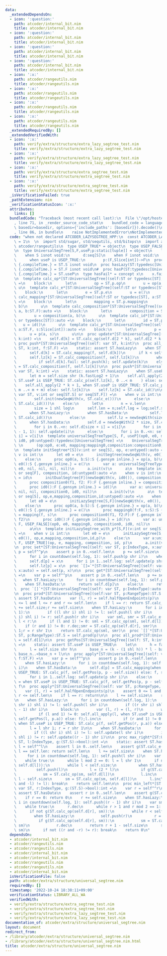 ```yaml
---
data:
  _extendedDependsOn:
  - icon: ':question:'
    path: atcoder/internal_bit.nim
    title: atcoder/internal_bit.nim
  - icon: ':question:'
    path: atcoder/internal_bit.nim
    title: atcoder/internal_bit.nim
  - icon: ':question:'
    path: atcoder/internal_bit.nim
    title: atcoder/internal_bit.nim
  - icon: ':question:'
    path: atcoder/internal_bit.nim
    title: atcoder/internal_bit.nim
  - icon: ':x:'
    path: atcoder/rangeutils.nim
    title: atcoder/rangeutils.nim
  - icon: ':x:'
    path: atcoder/rangeutils.nim
    title: atcoder/rangeutils.nim
  - icon: ':x:'
    path: atcoder/rangeutils.nim
    title: atcoder/rangeutils.nim
  - icon: ':x:'
    path: atcoder/rangeutils.nim
    title: atcoder/rangeutils.nim
  _extendedRequiredBy: []
  _extendedVerifiedWith:
  - icon: ':x:'
    path: verify/extra/structure/extra_lazy_segtree_test.nim
    title: verify/extra/structure/extra_lazy_segtree_test.nim
  - icon: ':x:'
    path: verify/extra/structure/extra_lazy_segtree_test.nim
    title: verify/extra/structure/extra_lazy_segtree_test.nim
  - icon: ':x:'
    path: verify/extra/structure/extra_segtree_test.nim
    title: verify/extra/structure/extra_segtree_test.nim
  - icon: ':x:'
    path: verify/extra/structure/extra_segtree_test.nim
    title: verify/extra/structure/extra_segtree_test.nim
  _isVerificationFailed: true
  _pathExtension: nim
  _verificationStatusIcon: ':x:'
  attributes:
    links: []
  bundledCode: "Traceback (most recent call last):\n  File \"/opt/hostedtoolcache/Python/3.10.8/x64/lib/python3.10/site-packages/onlinejudge_verify/documentation/build.py\"\
    , line 71, in _render_source_code_stat\n    bundled_code = language.bundle(stat.path,\
    \ basedir=basedir, options={'include_paths': [basedir]}).decode()\n  File \"/opt/hostedtoolcache/Python/3.10.8/x64/lib/python3.10/site-packages/onlinejudge_verify/languages/nim.py\"\
    , line 86, in bundle\n    raise NotImplementedError\nNotImplementedError\n"
  code: "when not declared ATCODER_LAZYSEGTREE_HPP:\n  const ATCODER_LAZYSEGTREE_HPP*\
    \ = 1\n  \n  import std/sugar, std/sequtils, std/bitops\n  import atcoder/internal_bit,\
    \ atcoder/rangeutils\n  type USEP_TRUE* = object\n  type USEP_FALSE* = object\n\
    \n  type UniversalSegTree[S,F,useP;p:static[tuple]] = object\n    len, size, log:int\n\
    \    when S isnot void:\n      d:seq[S]\n    when F isnot void:\n      lz:seq[F]\n\
    \      when useP is USEP_TRUE:\n        p:(F,Slice[int])->F\n  proc hasData(ST:typedesc[UniversalSegTree]):bool\
    \ {.compileTime.} = ST.S isnot void\n  proc hasLazy(ST:typedesc[UniversalSegTree]):bool\
    \ {.compileTime.} = ST.F isnot void\n#  proc hasP(ST:typedesc[UniversalSegTree]):bool\
    \ {.compileTime.} = ST.useP\n  type hasFail* = concept x\n    x.fail is bool\n\
    \n  template calc_op*[ST:UniversalSegTree](self:ST or typedesc[ST], a, b:ST.S):auto\
    \ =\n    block:\n      let\n        op = ST.p.op\n        u = op(a, b)\n     \
    \ u\n  template calc_e*[ST:UniversalSegTree](self:ST or typedesc[ST]):auto =\n\
    \    block:\n      let\n        e = ST.p.e\n        u = e()\n      u\n  template\
    \ calc_mapping*[ST:UniversalSegTree](self:ST or typedesc[ST], a:ST.F, b:ST.S):auto\
    \ =\n    block:\n      let\n        mapping = ST.p.mapping\n        u = mapping(a,\
    \ b)\n      u\n  template calc_composition*[ST:UniversalSegTree](self:ST or typedesc[ST],\
    \ a, b:ST.F):auto =\n    block:\n      let\n        composition = ST.p.composition\n\
    \        u = composition(a, b)\n      u\n  template calc_id*[ST:UniversalSegTree](self:ST\
    \ or typedesc[ST]):auto =\n    block:\n      let\n        id = ST.p.id\n     \
    \   u = id()\n      u\n  template calc_p*[ST:UniversalSegTree](self:ST or typedesc[ST],\
    \ a:ST.F, s:Slice[int]):auto =\n    block:\n      let\n        p = ST.p.p\n  \
    \      u = p(a, s)\n      u\n\n  proc update*[ST:UniversalSegTree](self:var ST,\
    \ k:int) =\n    self.d[k] = ST.calc_op(self.d[2 * k], self.d[2 * k + 1])\n\n \
    \ proc push*[ST:UniversalSegTree](self: var ST, k:int)\n  proc all_apply*[ST:UniversalSegTree](self:var\
    \ ST, k:int, f:ST.F) =\n    static: assert ST.hasLazy\n    when ST.hasData:\n\
    \      self.d[k] = ST.calc_mapping(f, self.d[k])\n      if k < self.size:\n  \
    \      self.lz[k] = ST.calc_composition(f, self.lz[k])\n        when ST.S is hasFail:\n\
    \          if self.d[k].fail: self.push(k); self.update(k)\n    else:\n      self.lz[k]\
    \ = ST.calc_composition(f, self.lz[k])\n\n  proc push*[ST:UniversalSegTree](self:\
    \ var ST, k:int) =\n    static: assert ST.hasLazy\n    when ST.useP is USEP_TRUE:\n\
    \      let m = self.size shr (k.fastLog2 + 1)\n    self.all_apply(2 * k    , when\
    \ ST.useP is USEP_TRUE: ST.calc_p(self.lz[k], 0 ..< m    ) else: self.lz[k])\n\
    \    self.all_apply(2 * k + 1, when ST.useP is USEP_TRUE: ST.calc_p(self.lz[k],\
    \ m ..< m + m) else: self.lz[k])\n    self.lz[k] = ST.calc_id()\n\n  proc init*[ST:UniversalSegTree](self:\
    \ var ST, v:int or seq[ST.S] or seq[ST.F]) =\n    when v is int:\n      when ST.hasData:\n\
    \        self.init(newSeqWith(v, ST.calc_e()))\n      else:\n        self.init(newSeqWith(v,\
    \ ST.calc_id()))\n    else:\n      let\n        n = v.len\n        log = ceil_pow2(n)\n\
    \        size = 1 shl log\n      self.len = n;self.log = log;self.size = size\n\
    \      when ST.hasLazy:\n        when ST.hasData:\n          self.lz = newSeqWith(size,\
    \ ST.calc_id())\n        else:\n          self.lz = newSeqWith(size * 2, ST.calc_id())\n\
    \      when ST.hasData:\n        self.d = newSeqWith(2 * size, ST.calc_e())\n\
    \        for i in 0..<n: self.d[size + i] = v[i]\n        for i in countdown(size\
    \ - 1, 1): self.update(i)\n      else:\n        for i in 0..<n: self.lz[size +\
    \ i] = v[i]\n  template universalSegTreeType[S, F, useP](op0, e0, mapping0, composition0,\
    \ id0, p0:untyped):typedesc[UniversalSegTree] =\n    UniversalSegTree[S, F, useP,\
    \ \n      (op:op0, e:e0, mapping:mapping0,composition:composition0,id:id0,p:p0)]\n\
    \n  template initSegtree*[S](v:int or seq[S], op, e:untyped):auto =\n    when\
    \ v is int:\n      let e0 = e\n      initSegtree(newSeqWith(v, e0()), op, e)\n\
    \    else:\n      proc op0(a, b:S):S {.gensym inline.} = op(a, b)\n      proc\
    \ e0():S {.gensym inline.} = e()\n      var a: universalSegTreeType[S, void, USEP_FALSE](op0,\
    \ e0, nil, nil, nil, nil)\n      a.init(v)\n      a\n  template initDualSegtree*[F](v:int\
    \ or seq[F], composition, id:untyped):auto =\n    when v is int:\n      let id0\
    \ = id\n      initDualSegtree[F](newSeqWith(v, id0()), composition, id)\n    else:\n\
    \      proc composition0(f1, f2: F):F {.gensym inline.} = composition(f1, f2)\n\
    \      proc id0():F {.gensym inline.} = id()\n      var a: universalSegTreeType[void,F,USEP_FALSE](nil,\
    \ nil, nil, composition0, id0, nil)\n      a.init(v)\n      a\n  template initLazySegtree*[S,F](v:int\
    \ or seq[S], op,e,mapping,composition,id:untyped):auto =\n    when v is int:\n\
    \      let e0 = e\n      initLazySegtree[S,F](newSeqWith(v, e0()), op,e,mapping,composition,id)\n\
    \    else:\n      proc op0(a, b:S):S {.gensym inline.} = op(a, b)\n      proc\
    \ e0():S {.gensym inline.} = e()\n      proc mapping0(f:F, s:S):S {.gensym inline.}\
    \ = mapping(f, s)\n      proc composition0(f1, f2:F):F {.gensym inline.} = composition(f1,\
    \ f2)\n      proc id0():F {.gensym inline.} = id()\n      var a: universalSegTreeType[S,\
    \ F, USEP_FALSE](op0, e0, mapping0, composition0, id0, nil)\n      a.init(v)\n\
    \      a\n\n  template initLazySegtree_with_p*[S,F](v:int or seq[S], op,e,mapping,composition,id,p:untyped):auto\
    \ =\n    when v is int:\n      let e0 = e\n      initLazySegtree[S,F](newSeqWith(n,\
    \ e0()), op,e,mapping,composition,id,p)\n    else:\n      var a:universalSegTreeType[S,\
    \ F, USEP_TRUE](op, e, mapping, composition, id, p)\n      a.init(v)\n      a\n\
    \n  proc set*[ST:UniversalSegTree](self: var ST, p:IndexType, x:auto) =\n    var\
    \ p = self^^p\n    assert p in 0..<self.len\n    p += self.size\n    when ST.hasLazy:\n\
    \      for i in countdown(self.log, 1): self.push(p shr i)\n    when ST.hasData:\n\
    \      self.d[p] = x\n      for i in 1..self.log: self.update(p shr i)\n    else:\n\
    \      self.lz[p] = x\n  proc `[]=`*[ST:UniversalSegTree](self: var ST, p:int,\
    \ x:auto) = self.set(p, x)\n\n  proc get*[ST:UniversalSegTree](self: var ST, p:IndexType):auto\
    \ =\n    var p = self^^p\n    assert p in 0..<self.len\n    p += self.size\n \
    \   when ST.hasLazy:\n      for i in countdown(self.log, 1): self.push(p shr i)\n\
    \    when ST.hasData:\n      return self.d[p]\n    else:\n      return self.lz[p]\n\
    \  proc `[]`*[ST:UniversalSegTree](self: var ST, p:IndexType):auto = self.get(p)\n\
    \n  proc prod*[ST:UniversalSegTree](self:var ST, p:RangeType):ST.S =\n    static:\
    \ assert ST.hasData\n    var (l, r) = self.halfOpenEndpoints(p)\n    assert 0\
    \ <= l and l <= r and r <= self.len\n    if l == r: return ST.calc_e()\n    l\
    \ += self.size;r += self.size\n    when ST.hasLazy:\n      for i in countdown(self.log,\
    \ 1):\n        if ((l shr i) shl i) != l: self.push(l shr i)\n        if ((r shr\
    \ i) shl i) != r: self.push(r shr i)\n    var sml, smr = ST.calc_e()\n    while\
    \ l < r:\n      if (l and 1) != 0: sml = ST.calc_op(sml, self.d[l]);l.inc\n  \
    \    if (r and 1) != 0: r.dec;smr = ST.calc_op(self.d[r], smr)\n      l = l shr\
    \ 1;r = r shr 1\n    return ST.calc_op(sml, smr)\n  proc `[]`*[ST:UniversalSegTree](self:var\
    \ ST, p:RangeType):ST.S = self.prod(p)\n\n  proc all_prod*[ST:UniversalSegTree](self:ST):auto\
    \ = self.d[1]\n\n  proc getPos[ST:UniversalSegTree](self: ST, k:int, base:int):Slice[int]\
    \ =\n    static: assert ST.useP is USEP_TRUE\n    let\n      h = fastLog2(k)\n\
    \      l = self.size shr h\n      base_n = (k - (1 shl h)) * l - base\n    return\
    \ base_n..<base_n + l\n\n  proc apply*[ST:UniversalSegTree](self: var ST, p:IndexType,\
    \ f:ST.F) =\n    var p = self^^p\n    assert p in 0..<self.len\n    p += self.size\n\
    \    when ST.hasLazy:\n      for i in countdown(self.log, 1): self.push(p shr\
    \ i)\n    when ST.hasData:\n      self.d[p] = ST.calc_mapping(when ST.useP is\
    \ USEP_TRUE: ST.calc_p(f, self.getPos(p, p - self.size)) else: f, self.d[p])\n\
    \      for i in 1..self.log: self.update(p shr i)\n    else:\n      self.lz[p]\
    \ = when ST.useP is USEP_TRUE: ST.calc_p(f, self.getPos(p, p - self.size)) else:\
    \ f\n  proc apply*[ST:UniversalSegTree](self: var ST, p:RangeType, f:ST.F) =\n\
    \    var (l, r) = self.halfOpenEndpoints(p)\n    assert 0 <= l and l <= r and\
    \ r <= self.len\n    if l == r: return\n\n    l += self.size\n    r += self.size\n\
    \n    when ST.hasLazy:\n      for i in countdown(self.log, 1):\n        if ((l\
    \ shr i) shl i) != l: self.push(l shr i)\n        if ((r shr i) shl i) != r: self.push((r\
    \ - 1) shr i)\n      block:\n        var (l, r) = (l, r)\n        while l < r:\n\
    \          if (l and 1) != 0: self.all_apply(l, when ST.useP is USEP_TRUE: ST.calc_p(f,\
    \ self.getPos(l, p.a)) else: f);l.inc\n          if (r and 1) != 0: r.dec;self.all_apply(r,\
    \ when ST.useP is USEP_TRUE: ST.calc_p(f, self.getPos(r, p.a)) else: f)\n    \
    \      l = l shr 1; r = r shr 1\n\n    when ST.hasData:\n      for i in 1..self.log:\n\
    \        if ((l shr i) shl i) != l: self.update(l shr i)\n        if ((r shr i)\
    \ shl i) != r: self.update((r - 1) shr i)\n\n  proc max_right*[ST:UniversalSegTree](self:var\
    \ ST, l:IndexType, g:(ST.S)->bool):int =\n    static: assert ST.hasData\n    var\
    \ l = self^^l\n    assert l in 0..self.len\n    assert g(ST.calc_e())\n    if\
    \ l == self.len: return self.len\n    l += self.size\n    when ST.hasLazy:\n \
    \     for i in countdown(self.log, 1): self.push(l shr i)\n    var sm = ST.calc_e()\n\
    \    while true:\n      while l mod 2 == 0: l = l shr 1\n      if not g(ST.calc_op(sm,\
    \ self.d[l])):\n        while l < self.size:\n          when ST.hasLazy:\n   \
    \         self.push(l)\n          l = (2 * l)\n          if g(ST.calc_op(sm, self.d[l])):\n\
    \            sm = ST.calc_op(sm, self.d[l])\n            l.inc\n        return\
    \ l - self.size\n      sm = ST.calc_op(sm, self.d[l])\n      l.inc\n      if not((l\
    \ and -l) != l): break\n    return self.len\n\n  proc min_left*[ST:UniversalSegTree](self:\
    \ var ST, r:IndexType, g:(ST.S)->bool):int =\n    var r = self^^r\n    static:\
    \ assert ST.hasData\n    assert r in 0..self.len\n    assert g(ST.calc_e())\n\
    \    if r == 0: return 0\n    r += self.size\n    when ST.hasLazy:\n      for\
    \ i in countdown(self.log, 1): self.push((r - 1) shr i)\n    var sm = ST.calc_e()\n\
    \    while true:\n      r.dec\n      while r > 1 and r mod 2 == 1: r = r shr 1\n\
    \      if not g(ST.calc_op(self.d[r], sm)):\n        while r < self.size:\n  \
    \        when ST.hasLazy:\n            self.push(r)\n          r = (2 * r + 1)\n\
    \          if g(ST.calc_op(self.d[r], sm)):\n            sm = ST.calc_op(self.d[r],\
    \ sm)\n            r.dec\n        return r + 1 - self.size\n      sm = ST.calc_op(self.d[r],\
    \ sm)\n      if not ((r and -r) != r): break\n    return 0\n"
  dependsOn:
  - atcoder/internal_bit.nim
  - atcoder/rangeutils.nim
  - atcoder/rangeutils.nim
  - atcoder/internal_bit.nim
  - atcoder/internal_bit.nim
  - atcoder/rangeutils.nim
  - atcoder/rangeutils.nim
  - atcoder/internal_bit.nim
  isVerificationFile: false
  path: atcoder/extra/structure/universal_segtree.nim
  requiredBy: []
  timestamp: '2022-10-24 18:38:11+09:00'
  verificationStatus: LIBRARY_ALL_WA
  verifiedWith:
  - verify/extra/structure/extra_segtree_test.nim
  - verify/extra/structure/extra_segtree_test.nim
  - verify/extra/structure/extra_lazy_segtree_test.nim
  - verify/extra/structure/extra_lazy_segtree_test.nim
documentation_of: atcoder/extra/structure/universal_segtree.nim
layout: document
redirect_from:
- /library/atcoder/extra/structure/universal_segtree.nim
- /library/atcoder/extra/structure/universal_segtree.nim.html
title: atcoder/extra/structure/universal_segtree.nim
---
```


